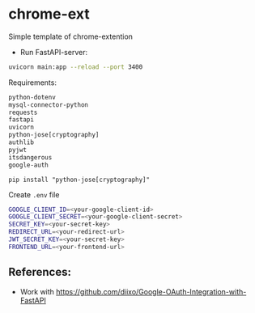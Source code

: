 # chrome-ext

Simple template of chrome-extention


* Run FastAPI-server:
```bash
uvicorn main:app --reload --port 3400
```

Requirements:
```bash
python-dotenv
mysql-connector-python
requests
fastapi
uvicorn
python-jose[cryptography]
authlib
pyjwt
itsdangerous
google-auth
```

`pip install "python-jose[cryptography]"`

Create `.env` file
```bash
GOOGLE_CLIENT_ID=<your-google-client-id>
GOOGLE_CLIENT_SECRET=<your-google-client-secret>
SECRET_KEY=<your-secret-key>
REDIRECT_URL=<your-redirect-url>
JWT_SECRET_KEY=<your-secret-key>
FRONTEND_URL=<your-frontend-url>
```


## References:

* Work with https://github.com/diixo/Google-OAuth-Integration-with-FastAPI

